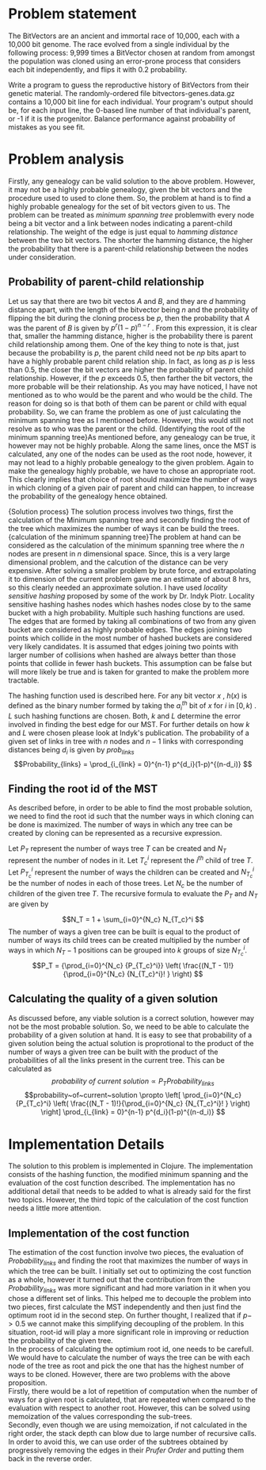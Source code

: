 # Problem statement

The BitVectors are an ancient and immortal race of 10,000, each
with a 10,000 bit genome. The race evolved from a single individual
by the following process: 9,999 times a BitVector chosen at random
from amongst the population was cloned using an error-prone process
that considers each bit independently, and flips it with 0.2
probability.

Write a program to guess the reproductive history of BitVectors
from their genetic material. The randomly-ordered file
bitvectors-genes.data.gz contains a 10,000 bit line for each
individual. Your program's output should be, for each input line,
the 0-based line number of that individual's parent, or -1 if it is
the progenitor. Balance performance against probability of mistakes
as you see fit.

# Problem analysis

Firstly, any genealogy can be valid solution to the above problem.
However, it may not be a highly probable genealogy, given the bit
vectors and the procedure used to used to clone them. So, the
problem at hand is to find a highly probable genealogy for the set
of bit vectors given to us. The problem can be treated as
*minimum spanning tree* problemwith every node being a bit vector
and a link between nodes indicating a parent-child relationship.
The weight of the edge is just equal to *hamming distance* between
the two bit vectors. The shorter the hamming distance, the higher
the probability that there is a parent-child relationship between
the nodes under consideration.

## Probability of parent-child relationship

Let us say that there are two bit vectos $A$ and $B$, and they are
$d$ hamming distance apart, with the length of the bitvector being
$n$ and the probability of flipping the bit during the cloning
process be $p$, then the probability that $A$ was the parent of $B$
is given by $p^r(1-p)^{n-r}$ . From this expression, it is clear
that, smaller the hamming distance, higher is the probability there
is parent child relationship among them. One of the key thing to
note is that, just because the probability is $p$, the parent child
need not be $n p$ bits apart to have a highly probable parent child
relation ship. In fact, as long as $p$ is less than $0.5$, the
closer the bit vectors are higher the probability of parent child
relationship. However, if the $p$ exceeds $0.5$, then farther the
bit vectors, the more probable will be their relationship. As you
may have noticed, I have not mentioned as to who would be the
parent and who would be the child. The reason for doing so is that
both of them can be parent or child with equal probability. So, we
can frame the problem as one of just calculating the minimum
spanning tree as I mentioned before. However, this would still not
resolve as to who was the parent or the child.
{Identifying the root of the minimum spanning tree}As mentioned
before, any genealogy can be true, it however may not be highly
probable. Along the same lines, once the MST is calculated, any one
of the nodes can be used as the root node, however, it may not lead
to a highly probable genealogy to the given problem. Again to make
the genealogy highly probable, we have to chose an appropriate
root. This clearly implies that choice of root should maximize the
number of ways in which cloning of a given pair of parent and child
can happen, to increase the probability of the genealogy hence
obtained.


{Solution process} The solution process involves two things, first
the calculation of the Minimum spanning tree and secondly finding
the root of the tree which maximizes the number of ways it can be
build the trees. {calculation of the minimum spanning tree}The
problem at hand can be considered as the calculation of the minimum
spanning tree where the $n$ nodes are present in $n$ dimensional
space. Since, this is a very large dimensional problem, and the
calcution of the distance can be very expensive. After solving a
smaller problem by brute force, and extrapolating it to dimension
of the current problem gave me an estimate of about 8 hrs, so this
clearly needed an approximate solution. I have used
*locality sensitive hashing* proposed by some of the work by Dr.
Indyk Piotr. Locality sensitive hashing hashes nodes which hashes
nodes close by to the same bucket with a high probability. Multiple
such hashing functions are used. The edges that are formed by
taking all combinations of two from any given bucket are considered
as highly probable edges. The edges joining two points which
collide in the most number of hashed buckets are considered very
likely candidates. It is assumed that edges joining two points with
larger number of collisions when hashed are always better than
those points that collide in fewer hash buckets. This assumption
can be false but will more likely be true and is taken for granted
to make the problem more tractable.

The hashing function used is described here. For any bit vector $x$
, $h(x)$ is defined as the binary number formed by taking the
${a_i}^{th}$ bit of $x$ for $i$ in $[0,k)$ . $L$ such hashing
functions are chosen. Both, $k$ and $L$ determine the error
involved in finding the best edge for our MST. For further details
on how $k$ and $L$ were chosen please look at Indyk's publication.
The probability of a given set of links in tree with $n$ nodes and
$n-1$ links with corresponding distances being $d_i$ is given by
$prob_{links}$   
$$Probability_{links} = \prod_{i_{link} = 0}^{n-1} p^{d_i}(1-p)^{(n-d_i)}
$$

## Finding the root id of the MST

As described before, in order to be able to find the most probable
solution, we need to find the root id such that the number ways in
which cloning can be done is maximized. The number of ways in which
any tree can be created by cloning can be represented as a
recursive expression.

Let $P_T$ represent the number of ways tree $T$ can be created and
$N_T$ represent the number of nodes in it. Let $T_c^i$ represent
the $i^{th}$ child of tree $T$. Let $P_{T_c}^i$ represent the
number of ways the children can be created and $N_{T_c}^i$ be the
number of nodes in each of those trees. Let $N_c$ be the number of
children of the given tree $T$. The recursive formula to evaluate
the $P_T$ and $N_T$ are given by

$$N_T = 1 + \sum_{i=0}^{N_c} N_{T_c}^i
$$ The number of ways a
given tree can be built is equal to the product of number of ways
its child trees can be created multiplied by the number of ways in
which $N_T-1$ positions can be grouped into $k$ groups of size
$N_{T_c}^i$.
$$P_T = {\prod_{i=0}^{N_c} {P_{T_c}^i}} \left( \frac{(N_T - 1)!}{\prod_{i=0}^{N_c} {N_{T_c}^i}! } \right)
$$

## Calculating the quality of a given solution

As discussed before, any viable solution is a correct solution,
however may not be the most probable solution. So, we need to be
able to calculate the probability of a given solution at hand. It
is easy to see that probability of a given solution being the
actual solution is proprotional to the product of the number of
ways a given tree can be built with the product of the
probabilities of all the links present in the current tree. This
can be calculated as
$$probability~of~current~solution  \propto  P_T Probability_{links}
$$
$$probability~of~current~solution \propto  \left[ \prod_{i=0}^{N_c} {P_{T_c}^i} \left( \frac{(N_T - 1)!}{\prod_{i=0}^{N_c} {N_{T_c}^i}! } \right) \right] \prod_{i_{link} = 0}^{n-1} p^{d_i}(1-p)^{(n-d_i)}
$$

# Implementation Details

The solution to this problem is implemented in Clojure. The
implementation consists of the hashing function, the modified
minimum spanning and the evaluation of the cost function described.
The implementation has no additional detail that needs to be added
to what is already said for the first two topics. However, the
third topic of the calculation of the cost function needs a little
more attention.

## Implementation of the cost function

The estimation of the cost function involve two pieces, the
evaluation of $Probability_{links}$ and finding the root that
maximizes the number of ways in which the tree can be built. I
initially set out to optimizing the cost function as a whole,
however it turned out that the contribution from the
$Probability_{links}$ was more significant and had more variation
in it when you chose a different set of links. This helped me to
decouple the problem into two pieces, first calculate the MST
independently and then just find the optimum root id in the second
step. On further thought, I realized that if $p->0.5$ we cannot
make this simplifying decoupling of the problem. In this situation,
root-id will play a more significant role in improving or reduction
the probability of the given tree.  
In the process of calculating the optimium root id, one needs to be
carefull. We would have to calculate the number of ways the tree
can be with each node of the tree as root and pick the one that has
the highest number of ways to be cloned. However, there are two
problems with the above proposition.   
Firstly, there would be a lot of repetition of computation when the
number of ways for a given root is calculated, that are repeated
when compared to the evaluation with respect to another root.
However, this can be solved using memoization of the values
corresponding the sub-trees.   
Secondly, even though we are using memoization, if not calculated
in the right order, the stack depth can blow due to large number of
recursive calls. In order to avoid this, we can use order of the
subtrees obtained by progressively removing the edges in their
*Prufer Order* and putting them back in the reverse order.



